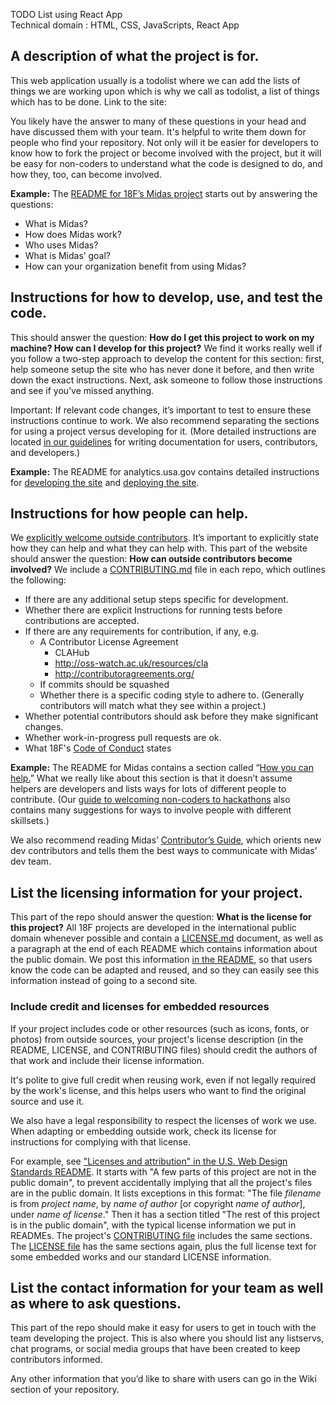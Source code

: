 
TODO List using React App  
Technical domain : HTML, CSS, JavaScripts, React App


## A description of what the project is for.
This web application usually is a todolist where we can add the lists of things we are working upon which is why we call as todolist, a list of things which has to be done.
Link to the site: 

You likely have the answer to many of these questions in your head and have discussed them with your team. It's helpful to write them down for people who find your repository. Not only will it be easier for developers to know how to fork the project or become involved with the project, but it will be easy for non-coders to understand what the code is designed to do, and how they, too, can become involved.

**Example:** The [README for 18F’s Midas project](https://github.com/18f/midas) starts out by answering the questions:

* What is Midas?
* How does Midas work?
* Who uses Midas?
* What is Midas’ goal?
* How can your organization benefit from using Midas?

## Instructions for how to develop, use, and test the code.

This should answer the question: **How do I get this project to work on my machine? How can I develop for this project?** We find it works really well if you follow a two-step approach to develop the content for this section: first, help someone setup the site who has never done it before, and then write down the exact instructions. Next, ask someone to follow those instructions and see if you’ve missed anything.

Important: If relevant code changes, it’s important to test to ensure these instructions continue to work. We also recommend separating the sections for using a project versus developing for it. (More detailed instructions are located [in our guidelines](https://pages.18f.gov/open-source-program/pages/maintainer_guidelines/#usage-documentation) for writing documentation for users, contributors, and developers.)

**Example:** The README for analytics.usa.gov contains detailed instructions for [developing the site](https://github.com/18f/analytics.usa.gov#setup) and [deploying the site](https://github.com/18f/analytics.usa.gov#deploying-to-staging-18f-specific).  

## Instructions for how people can help.

We [explicitly welcome outside contributors](https://github.com/18F/open-source-policy/blob/master/practice.md#accepting-contributions-from-the-public). It’s important to explicitly state how they can help and what they can help with. This part of the website should answer the question: **How can outside contributors become involved?** We include a [CONTRIBUTING.md](https://github.com/18F/open-source-policy/blob/master/CONTRIBUTING.md) file in each repo, which outlines the following:

* If there are any additional setup steps specific for development.
* Whether there are explicit Instructions for running tests before contributions are accepted.
* If there are any requirements for contribution, if any, e.g.
  * A Contributor License Agreement
    * CLAHub
    * http://oss-watch.ac.uk/resources/cla
    * http://contributoragreements.org/
  * If commits should be squashed
  * Whether there is a specific coding style to adhere to. (Generally contributors will match what they see within a project.)
* Whether potential contributors should ask before they make significant changes.
* Whether work-in-progress pull requests are ok.
* What 18F's [Code of Conduct](https://github.com/18F/code-of-conduct) states

**Example:** The README for Midas contains a section called “[How you can help.](https://github.com/18f/midas#how-you-can-help)” What we really like about this section is that it doesn’t assume helpers are developers and lists ways for lots of different people to contribute. (Our [guide to welcoming non-coders to hackathons](https://18f.gsa.gov/2015/04/03/how-to-welcome-new-coders-to-a-civic-hackathon/) also contains many suggestions for ways to involve people with different skillsets.)

We also recommend reading Midas’ [Contributor’s Guide](https://github.com/18F/midas/blob/dev/CONTRIBUTING.md), which orients new dev contributors and tells them the best ways to communicate with Midas’ dev team.

## List the licensing information for your project.

This part of the repo should answer the question: **What is the license for this project?** All 18F projects are developed in the international public domain whenever possible and contain a [LICENSE.md](https://github.com/18F/open-source-policy/blob/master/LICENSE.md) document, as well as a paragraph at the end of each README which contains information about the public domain. We post this information [in the README](https://github.com/18F/18f.gsa.gov#public-domain), so that users know the code can be adapted and reused, and so they can easily see this information instead of going to a second site.

### Include credit and licenses for embedded resources

If your project includes code or other resources (such as icons, fonts, or photos) from outside sources, your project's license description (in the README, LICENSE, and CONTRIBUTING files) should credit the authors of that work and include their license information.

It's polite to give full credit when reusing work, even if not legally required by the work's license, and this helps users who want to find the original source and use it.

We also have a legal responsibility to respect the licenses of work we use. When adapting or embedding outside work, check its license for instructions for complying with that license.

For example, see ["Licenses and attribution" in the U.S. Web Design Standards README](https://github.com/18F/web-design-standards#licenses-and-attribution). It starts with "A few parts of this project are not in the public domain", to prevent accidentally implying that all the project's files are in the public domain. It lists exceptions in this format: "The file *filename* is from *project name*, by *name of author* [or copyright *name of author*], under *name of license*." Then it has a section titled "The rest of this project is in the public domain", with the typical license information we put in READMEs. The project's [CONTRIBUTING file](https://github.com/18F/web-design-standards/blob/18f-pages-staging/CONTRIBUTING.md) includes the same sections. The [LICENSE file](https://github.com/18F/web-design-standards/blob/18f-pages-staging/LICENSE.md) has the same sections again, plus the full license text for some embedded works and our standard LICENSE information.

## List the contact information for your team as well as where to ask questions.

This part of the repo should make it easy for users to get in touch with the team developing the project. This is also where you should list any listservs, chat programs, or social media groups that have been created to keep contributors informed.

Any other information that you’d like to share with users can go in the Wiki section of your repository.

